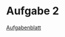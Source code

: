 # Aufgabe 2

[Aufgabenblatt][aufgabe2]

[aufgabe2]: https://luna.informatik.uni-mainz.de/compmod/cm2_assignments/02-3D-Visualisierung.md

